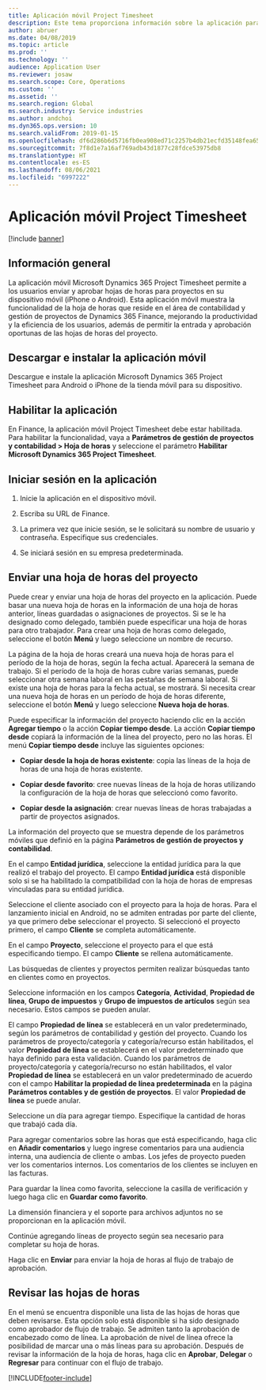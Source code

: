 ```yaml
---
title: Aplicación móvil Project Timesheet
description: Este tema proporciona información sobre la aplicación para dispositivos móviles Microsoft Dynamics 365 Project Timesheet. La aplicación móvil Project Timesheet permite a los usuarios enviar y aprobar hojas de horas para proyectos en su dispositivo móvil.
author: abruer
ms.date: 04/08/2019
ms.topic: article
ms.prod: ''
ms.technology: ''
audience: Application User
ms.reviewer: josaw
ms.search.scope: Core, Operations
ms.custom: ''
ms.assetid: ''
ms.search.region: Global
ms.search.industry: Service industries
ms.author: andchoi
ms.dyn365.ops.version: 10
ms.search.validFrom: 2019-01-15
ms.openlocfilehash: df6d286b6d5716fb0ea908ed71c2257b4db21ecfd35148fea65dfd96e058ac9a
ms.sourcegitcommit: 7f8d1e7a16af769adb43d1877c28fdce53975db8
ms.translationtype: HT
ms.contentlocale: es-ES
ms.lasthandoff: 08/06/2021
ms.locfileid: "6997222"
---
```

# <a name="project-timesheet-mobile-application"></a>Aplicación móvil Project Timesheet

[!include [banner](../includes/banner.md)]

## <a name="overview"></a>Información general

La aplicación móvil Microsoft Dynamics 365 Project Timesheet permite a los usuarios enviar y aprobar hojas de horas para proyectos en su dispositivo móvil (iPhone o Android). Esta aplicación móvil muestra la funcionalidad de la hoja de horas que reside en el área de contabilidad y gestión de proyectos de Dynamics 365 Finance, mejorando la productividad y la eficiencia de los usuarios, además de permitir la entrada y aprobación oportunas de las hojas de horas del proyecto.

## <a name="download-and-install-the-mobile-app"></a>Descargar e instalar la aplicación móvil

Descargue e instale la aplicación Microsoft Dynamics 365 Project Timesheet para Android o iPhone de la tienda móvil para su dispositivo.

## <a name="enable-the-app"></a>Habilitar la aplicación 

En Finance, la aplicación móvil Project Timesheet debe estar habilitada. Para habilitar la funcionalidad, vaya a **Parámetros de gestión de proyectos y contabilidad \> Hoja de horas** y seleccione el parámetro **Habilitar Microsoft Dynamics 365 Project Timesheet**.

## <a name="sign-in-to-the-app"></a>Iniciar sesión en la aplicación

1.  Inicie la aplicación en el dispositivo móvil.

2.  Escriba su URL de Finance.

3.  La primera vez que inicie sesión, se le solicitará su nombre de usuario y contraseña. Especifique sus credenciales.

4.  Se iniciará sesión en su empresa predeterminada.

## <a name="submit-a-project-timesheet"></a>Enviar una hoja de horas del proyecto

Puede crear y enviar una hoja de horas del proyecto en la aplicación. Puede basar una nueva hoja de horas en la información de una hoja de horas anterior, líneas guardadas o asignaciones de proyectos. Si se le ha designado como delegado, también puede especificar una hoja de horas para otro trabajador. Para crear una hoja de horas como delegado, seleccione el botón **Menú** y luego seleccione un nombre de recurso.

La página de la hoja de horas creará una nueva hoja de horas para el período de la hoja de horas, según la fecha actual. Aparecerá la semana de trabajo. Si el período de la hoja de horas cubre varias semanas, puede seleccionar otra semana laboral en las pestañas de semana laboral.
Si existe una hoja de horas para la fecha actual, se mostrará. Si necesita crear una nueva hoja de horas en un período de hoja de horas diferente, seleccione el botón **Menú** y luego seleccione **Nueva hoja de horas**.

Puede especificar la información del proyecto haciendo clic en la acción **Agregar tiempo** o la acción **Copiar tiempo desde**. La acción **Copiar tiempo desde** copiará la información de la línea del proyecto, pero no las horas. El menú **Copiar tiempo desde** incluye las siguientes opciones:

- **Copiar desde la hoja de horas existente**: copia las líneas de la hoja de horas de una hoja de horas existente.

- **Copiar desde favorito**: cree nuevas líneas de la hoja de horas utilizando la configuración de la hoja de horas que seleccionó como favorito.

- **Copiar desde la asignación**: crear nuevas líneas de horas trabajadas a partir de proyectos asignados.

La información del proyecto que se muestra depende de los parámetros móviles que definió en la página **Parámetros de gestión de proyectos y contabilidad**.

En el campo **Entidad jurídica**, seleccione la entidad jurídica para la que realizó el trabajo del proyecto. El campo **Entidad jurídica** está disponible solo si se ha habilitado la compatibilidad con la hoja de horas de empresas vinculadas para su entidad jurídica.

Seleccione el cliente asociado con el proyecto para la hoja de horas. Para el lanzamiento inicial en Android, no se admiten entradas por parte del cliente, ya que primero debe seleccionar el proyecto. Si seleccionó el proyecto primero, el campo **Cliente** se completa automáticamente.

En el campo **Proyecto**, seleccione el proyecto para el que está especificando tiempo. El campo **Cliente** se rellena automáticamente.

Las búsquedas de clientes y proyectos permiten realizar búsquedas tanto en clientes como en proyectos.

Seleccione información en los campos **Categoría**, **Actividad**, **Propiedad de línea**, **Grupo de impuestos** y **Grupo de impuestos de artículos** según sea necesario. Estos campos se pueden anular.

El campo **Propiedad de línea** se establecerá en un valor predeterminado, según los parámetros de contabilidad y gestión del proyecto. Cuando los parámetros de proyecto/categoría y categoría/recurso están habilitados, el valor **Propiedad de línea** se establecerá en el valor predeterminado que haya definido para esta validación. Cuando los parámetros de proyecto/categoría y categoría/recurso no están habilitados, el valor **Propiedad de línea** se establecerá en un valor predeterminado de acuerdo con el campo **Habilitar la propiedad de línea predeterminada** en la página **Parámetros contables y de gestión de proyectos**. El valor **Propiedad de línea** se puede anular.

Seleccione un día para agregar tiempo. Especifique la cantidad de horas que trabajó cada día.

Para agregar comentarios sobre las horas que está especificando, haga clic en **Añadir comentarios** y luego ingrese comentarios para una audiencia interna, una audiencia de cliente o ambas.
Los jefes de proyecto pueden ver los comentarios internos. Los comentarios de los clientes se incluyen en las facturas.

Para guardar la línea como favorita, seleccione la casilla de verificación y luego haga clic en **Guardar como favorito**.

La dimensión financiera y el soporte para archivos adjuntos no se proporcionan en la aplicación móvil.

Continúe agregando líneas de proyecto según sea necesario para completar su hoja de horas.

Haga clic en **Enviar** para enviar la hoja de horas al flujo de trabajo de aprobación.

## <a name="review-timesheets"></a>Revisar las hojas de horas

En el menú se encuentra disponible una lista de las hojas de horas que deben revisarse. Esta opción solo está disponible si ha sido designado como aprobador de flujo de trabajo. Se admiten tanto la aprobación de encabezado como de línea. La aprobación de nivel de línea ofrece la posibilidad de marcar una o más líneas para su aprobación. Después de revisar la información de la hoja de horas, haga clic en **Aprobar**, **Delegar** o **Regresar** para continuar con el flujo de trabajo.


[!INCLUDE[footer-include](../includes/footer-banner.md)]